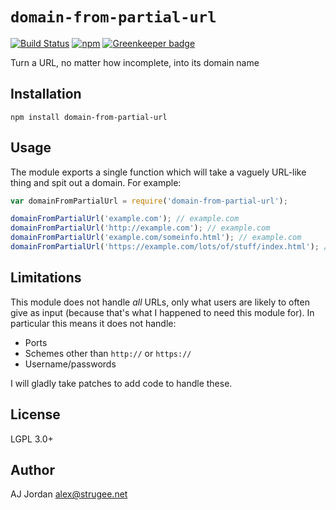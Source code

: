 # `domain-from-partial-url`

[![Build Status](https://travis-ci.org/strugee/node-domain-from-partial-url.svg?branch=master)](http://travis-ci.org/strugee/node-domain-from-partial-url)
[![npm](https://img.shields.io/npm/v/domain-from-partial-url.svg)](https://npmjs.com/package/domain-from-partial-url)
[![Greenkeeper badge](https://badges.greenkeeper.io/strugee/node-domain-from-partial-url.svg)](https://greenkeeper.io/)

Turn a URL, no matter how incomplete, into its domain name

## Installation

    npm install domain-from-partial-url

## Usage

The module exports a single function which will take a vaguely URL-like thing and spit out a domain. For example:

```js
var domainFromPartialUrl = require('domain-from-partial-url');

domainFromPartialUrl('example.com'); // example.com
domainFromPartialUrl('http://example.com'); // example.com
domainFromPartialUrl('example.com/someinfo.html'); // example.com
domainFromPartialUrl('https://example.com/lots/of/stuff/index.html'); // example.com
```

## Limitations

This module does not handle _all_ URLs, only what users are likely to often give as input (because that's what I happened to need this module for). In particular this means it does not handle:

* Ports
* Schemes other than `http://` or `https://`
* Username/passwords

I will gladly take patches to add code to handle these.

## License

LGPL 3.0+

## Author

AJ Jordan <alex@strugee.net>
